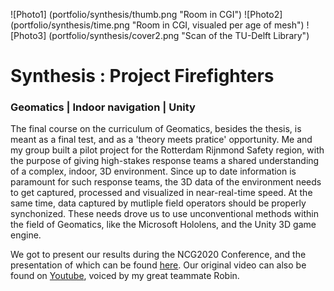 ![Photo1] (portfolio/synthesis/thumb.png "Room in CGI") 
![Photo2] (portfolio/synthesis/time.png "Room in CGI, visualed per age of mesh")
![Photo3] (portfolio/synthesis/cover2.png "Scan of the TU-Delft Library")
<!-- Add a video perhaps? -->

# Synthesis : Project Firefighters

### Geomatics | Indoor navigation | Unity

The final course on the curriculum of Geomatics, besides the thesis, is meant as a final test, and as a 'theory meets pratice' opportunity. Me and my group built a pilot project for the Rotterdam Rijnmond Safety region, with the purpose of giving high-stakes response teams a shared understanding of a complex, indoor, 3D environment. Since up to date information is paramount for such response teams, the 3D data of the environment needs to get captured, processed and visualized in near-real-time speed. At the same time, data captured by mutliple field operators should be properly synchonized. These needs drove us to use unconventional methods within the field of Geomatics, like the Microsoft Hololens, and the Unity 3D game engine. 

We got to present our results during the NCG2020 Conference, and the presentation of which can be found [here][1]. Our original video can also be found on [Youtube][2], voiced by my great teammate Robin. 

[1]: <http://josfeenstra.nl> "TODO"
[2]: <https://www.youtube.com/watch?v=aIgyaQluj_I> "Firefighting Strategy"
